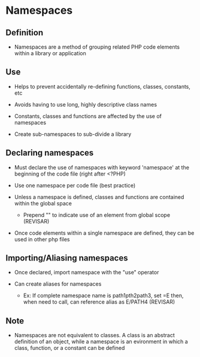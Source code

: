 # Namespaces

## Definition

* Namespaces are a method of grouping related PHP code elements within a library or application

## Use

* Helps to prevent accidentally re-defining functions, classes, constants, etc

* Avoids having to use long, highly descriptive class names

* Constants, classes and functions are affected by the use of namespaces

* Create sub-namespaces to sub-divide a library

## Declaring namespaces

* Must declare the use of namespaces with keyword 'namespace' at the beginning of the code file (right after <?PHP)

* Use one namespace per code file (best practice)

* Unless a namespace is defined, classes and functions are contained within the global space
	* Prepend "\" to indicate use of an element from global scope (REVISAR)

* Once code elements within a single namespace are defined, they can be used in other php files

## Importing/Aliasing namespaces

* Once declared, import namespace with the "use" operator

* Can create aliases for namespaces
	* Ex: If complete namespace name is path1pth2path3, set =E then, when need to call, can reference alias as E/PATH4 (REVISAR)

## Note

* Namespaces are not equivalent to classes. A class is an abstract definition of an object, while a namespace is an evironment in which a class, function, or a constant can be defined

